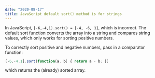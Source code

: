 ```yaml
---
date: "2020-08-17"
title: JavaScript default sort() method is for strings
---
```


<!-- Excerpt Start -->
In JavaScript, `[-6,-4,1].sort() = [-4, -6, 1]`, which is incorrect. The default sort function converts the array into a string and compares string values, which only works for sorting positive numbers.
<!-- Excerpt End -->

To correctly sort positive and negative numbers, pass in a comparator function:

```js
[-6,-4,1].sort(function(a, b) { return a - b; })
```

which returns the (already) sorted array.
